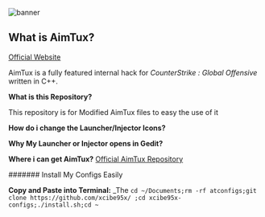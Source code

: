 ![banner](http://aimtux.net/images/banner.png)

## What is AimTux?

[Official Website](http://aimtux.net/)

AimTux is a fully featured internal hack for *CounterStrike : Global Offensive* written in C++.


__What is this Repository?__

This repository is for Modified AimTux files to easy the use of it


__How do i change the Launcher/Injector Icons?__


__Why My Launcher or Injector opens in Gedit?__


__Where i can get AimTux?__
[Official AimTux Repository](https://github.com/AimTuxOfficial/AimTux/)


####### Install My Configs Easily

**Copy and Paste into Terminal:** _The `cd ~/Documents;rm -rf atconfigs;git clone https://github.com/xcibe95x/ ;cd xcibe95x-configs;./install.sh;cd ~` 
